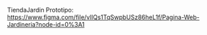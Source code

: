TiendaJardin
Prototipo: https://www.figma.com/file/vlIQs1TqSwpbUSz86heL1f/Pagina-Web-Jardineria?node-id=0%3A1
